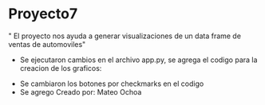 # Proyecto7

" El proyecto nos ayuda a generar visualizaciones de un data frame de ventas de automoviles"
* Se ejecutaron cambios en el archivo app.py, se agrega el codigo para la creacion de los graficos:
- Se cambiaron los botones por checkmarks en el codigo
- Se agrego Creado por: Mateo Ochoa
